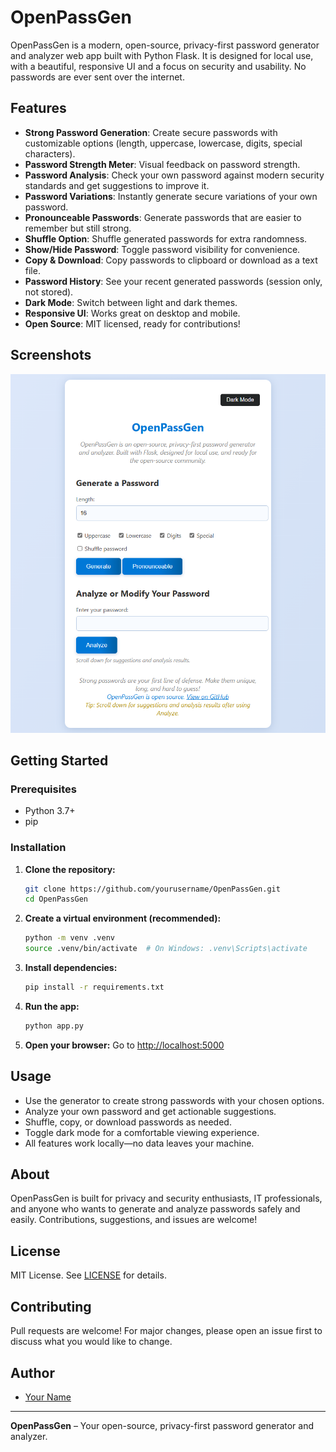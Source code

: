 # OpenPassGen

OpenPassGen is a modern, open-source, privacy-first password generator and analyzer web app built with Python Flask. It is designed for local use, with a beautiful, responsive UI and a focus on security and usability. No passwords are ever sent over the internet.

## Features

- **Strong Password Generation**: Create secure passwords with customizable options (length, uppercase, lowercase, digits, special characters).
- **Password Strength Meter**: Visual feedback on password strength.
- **Password Analysis**: Check your own password against modern security standards and get suggestions to improve it.
- **Password Variations**: Instantly generate secure variations of your own password.
- **Pronounceable Passwords**: Generate passwords that are easier to remember but still strong.
- **Shuffle Option**: Shuffle generated passwords for extra randomness.
- **Show/Hide Password**: Toggle password visibility for convenience.
- **Copy & Download**: Copy passwords to clipboard or download as a text file.
- **Password History**: See your recent generated passwords (session only, not stored).
- **Dark Mode**: Switch between light and dark themes.
- **Responsive UI**: Works great on desktop and mobile.
- **Open Source**: MIT licensed, ready for contributions!

## Screenshots

![OpenPassGen Screenshot](screenshot.png) <!-- Add your screenshot here -->

## Getting Started

### Prerequisites
- Python 3.7+
- pip

### Installation

1. **Clone the repository:**
   ```sh
   git clone https://github.com/yourusername/OpenPassGen.git
   cd OpenPassGen
   ```
2. **Create a virtual environment (recommended):**
   ```sh
   python -m venv .venv
   source .venv/bin/activate  # On Windows: .venv\Scripts\activate
   ```
3. **Install dependencies:**
   ```sh
   pip install -r requirements.txt
   ```
4. **Run the app:**
   ```sh
   python app.py
   ```
5. **Open your browser:**
   Go to [http://localhost:5000](http://localhost:5000)

## Usage
- Use the generator to create strong passwords with your chosen options.
- Analyze your own password and get actionable suggestions.
- Shuffle, copy, or download passwords as needed.
- Toggle dark mode for a comfortable viewing experience.
- All features work locally—no data leaves your machine.

## About
OpenPassGen is built for privacy and security enthusiasts, IT professionals, and anyone who wants to generate and analyze passwords safely and easily. Contributions, suggestions, and issues are welcome!

## License
MIT License. See [LICENSE](LICENSE) for details.

## Contributing
Pull requests are welcome! For major changes, please open an issue first to discuss what you would like to change.

## Author
- [Your Name](https://github.com/yourusername)

---

**OpenPassGen** – Your open-source, privacy-first password generator and analyzer.
